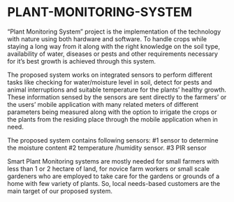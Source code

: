 # PLANT-MONITORING-SYSTEM
“Plant Monitoring System” project is the implementation of the technology with nature using both hardware and software. To handle crops while staying a long way from it along with the right knowledge on the soil type, availability of water, diseases or pests and other requirements necessary for it’s best growth is achieved through this system. 


The proposed system works on integrated sensors to perform different tasks like checking for water/moisture level in soil, detect for pests and animal interruptions and suitable temperature for the plants’ healthy growth. These information sensed by the sensors are sent directly to the farmers’ or the users’ mobile application with many related meters of different parameters being measured along with the option to irrigate the crops or the plants from the  residing place through the mobile application when in need.


The proposed system contains following sensors:
  #1 sensor to determine the  moisture content 
  #2 temperature /humidity sensor.
  #3 PIR sensor 


Smart Plant Monitoring systems are mostly needed for small farmers with less than 1 or 2 hectare of land, for novice farm workers or small scale gardeners who are employed to take care for the gardens or grounds of a home with few variety of plants. So, local needs-based customers are the main target of our proposed system.




